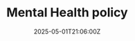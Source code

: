 ---
title: Mental Health policy
linkTitle: Mental Health policy
date: '2025-05-01T21:06:00Z'
weight: 1
description: Mental health encompasses emotional and social well-being; access to
  resources like Employee Assistance Programs, useful websites, and apps is crucial.
  Tips for a healthy mindset include setting small goals, trying new activities, journaling,
  exercising, eating healthily, and reflecting on experiences.
draft: false
ref: mental-health-policy
---